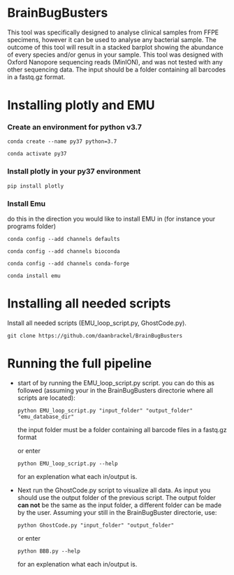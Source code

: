 # BrainBugBusters
This tool was specifically designed to analyse clinical samples from FFPE specimens, however it can be used to analyse any bacterial sample. The outcome of this tool will result in a stacked barplot showing the abundance of every species and/or genus in your sample. This tool was designed with Oxford Nanopore sequencing reads (MinION), and was not tested with any other sequencing data. The input should be a folder containing all barcodes in a fastq.gz format. 

# Installing plotly and EMU

### Create an environment for python v3.7
```
conda create --name py37 python=3.7
``` 

```
conda activate py37
```

### Install plotly in your py37 environment
```
pip install plotly
```
### Install Emu
do this in the direction you would like to install EMU in (for instance your programs folder)

```
conda config --add channels defaults
```
```
conda config --add channels bioconda
```
```
conda config --add channels conda-forge
```
```
conda install emu
```

# Installing all needed scripts
Install all needed scripts (EMU_loop_script.py, GhostCode.py).
```
git clone https://github.com/daanbrackel/BrainBugBusters
```
# Running the full pipeline
- start of by running the EMU_loop_script.py script. you can do this as followed (assuming your in the BrainBugBusters directorie where all scripts are located):
  ```
  python EMU_loop_script.py "input_folder" "output_folder" "emu_database_dir"
  ```
  the input folder must be a folder containing all barcode files in a fastq.gz format
  
  or enter 
  ```
  python EMU_loop_script.py --help
  ```
  for an explenation what each in/output is.

- Next run the GhostCode.py script to visualize all data. As input you should use the output folder of the previous script. The output folder **can not** be the same as the input folder, a different folder can be made by the user. Assuming your still in the BrainBugBuster directorie, use:

  ```
  python GhostCode.py "input_folder" "output_folder"
  ```
  or enter 
  ```
  python BBB.py --help
  ```
  for an explenation what each in/output is.
